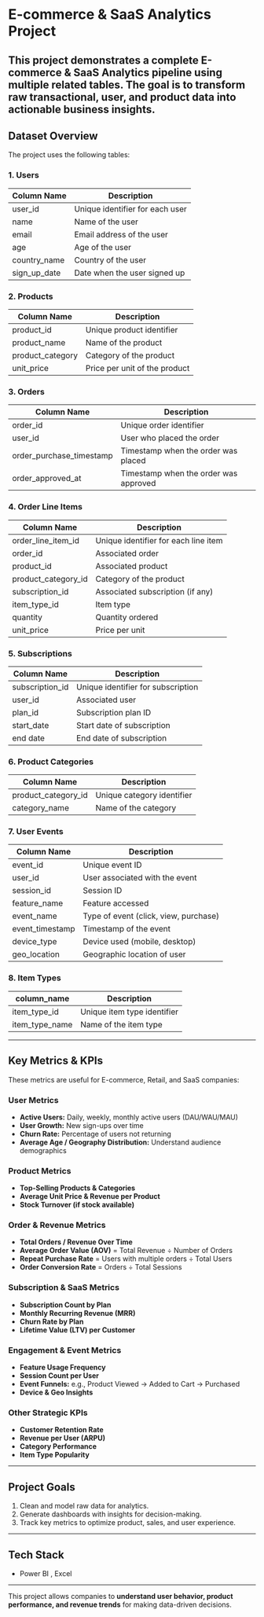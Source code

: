 
# E-commerce & SaaS Analytics Project

This project demonstrates a complete **E-commerce & SaaS Analytics pipeline** using multiple related tables. The goal is to transform raw transactional, user, and product data into actionable business insights.
---

## **Dataset Overview**

The project uses the following tables:

### **1. Users**
| Column Name       | Description                           |
|------------------|---------------------------------------|
| user_id           | Unique identifier for each user       |
| name              | Name of the user                      |
| email             | Email address of the user             |
| age               | Age of the user                        |
| country_name      | Country of the user                    |
| sign_up_date      | Date when the user signed up           |

### **2. Products**
| Column Name       | Description                           |
|------------------|---------------------------------------|
| product_id        | Unique product identifier             |
| product_name      | Name of the product                   |
| product_category  | Category of the product               |
| unit_price        | Price per unit of the product         |

### **3. Orders**
| Column Name             | Description                          |
|-------------------------|--------------------------------------|
| order_id                | Unique order identifier              |
| user_id                 | User who placed the order            |
| order_purchase_timestamp| Timestamp when the order was placed  |
| order_approved_at       | Timestamp when the order was approved|

### **4. Order Line Items**
| Column Name             | Description                          |
|-------------------------|--------------------------------------|
| order_line_item_id       | Unique identifier for each line item |
| order_id                 | Associated order                     |
| product_id               | Associated product                   |
| product_category_id      | Category of the product              |
| subscription_id          | Associated subscription (if any)     |
| item_type_id             | Item type                             |
| quantity                 | Quantity ordered                      |
| unit_price               | Price per unit                        |

### **5. Subscriptions**
| Column Name | Description                          |
|------------|--------------------------------------|
| subscription_id | Unique identifier for subscription |
| user_id        | Associated user                     |
| plan_id        | Subscription plan ID                |
| start_date      | Start date of subscription          |
| end date       | End date of subscription            |

### **6. Product Categories**
| Column Name       | Description                          |
|------------------|--------------------------------------|
| product_category_id | Unique category identifier          |
| category_name       | Name of the category                |

### **7. User Events**
| Column Name      | Description                          |
|-----------------|--------------------------------------|
| event_id          | Unique event ID                       |
| user_id           | User associated with the event        |
| session_id        | Session ID                            |
| feature_name      | Feature accessed                      |
| event_name        | Type of event (click, view, purchase)|
| event_timestamp   | Timestamp of the event                |
| device_type       | Device used (mobile, desktop)         |
| geo_location      | Geographic location of user           |

### **8. Item Types**
| column_name    | Description                          |
|------------------|--------------------------------------|
| item_type_id       | Unique item type identifier          |
| item_type_name     | Name of the item type                |

---

## **Key Metrics & KPIs**

These metrics are useful for E-commerce, Retail, and SaaS companies:

### **User Metrics**
- **Active Users:** Daily, weekly, monthly active users (DAU/WAU/MAU)  
- **User Growth:** New sign-ups over time  
- **Churn Rate:** Percentage of users not returning  
- **Average Age / Geography Distribution:** Understand audience demographics  

### **Product Metrics**
- **Top-Selling Products & Categories**  
- **Average Unit Price & Revenue per Product**  
- **Stock Turnover (if stock available)**  

### **Order & Revenue Metrics**
- **Total Orders / Revenue Over Time**  
- **Average Order Value (AOV)** = Total Revenue ÷ Number of Orders  
- **Repeat Purchase Rate** = Users with multiple orders ÷ Total Users  
- **Order Conversion Rate** = Orders ÷ Total Sessions  

### **Subscription & SaaS Metrics**
- **Subscription Count by Plan**  
- **Monthly Recurring Revenue (MRR)**  
- **Churn Rate by Plan**  
- **Lifetime Value (LTV) per Customer**  

### **Engagement & Event Metrics**
- **Feature Usage Frequency**  
- **Session Count per User**  
- **Event Funnels:** e.g., Product Viewed → Added to Cart → Purchased  
- **Device & Geo Insights**  

### **Other Strategic KPIs**
- **Customer Retention Rate**  
- **Revenue per User (ARPU)**  
- **Category Performance**  
- **Item Type Popularity**  

---

## **Project Goals**
1. Clean and model raw data for analytics.  
2. Generate dashboards with insights for decision-making.  
3. Track key metrics to optimize product, sales, and user experience.  

---

## **Tech Stack** 
- Power BI , Excel

---

This project allows companies to **understand user behavior, product performance, and revenue trends** for making data-driven decisions.


